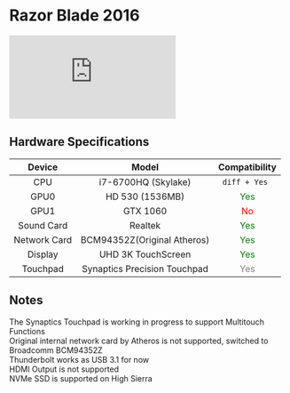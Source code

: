 # Razor Blade 2016
![TonyMacX86](https://www.tonymacx86.com/proxy.php?image=https%3A%2F%2Fassets.razerzone.com%2Feeimages%2Fproducts%2F26727%2Frzrblade14-15.png&hash=2cf9cd7c4515a195a517cd0a31cc3f8e)
## Hardware Specifications
| Device | Model | Compatibility |
| :-: | :-: | :-: |
| CPU | i7-6700HQ (Skylake) | ```diff + Yes ``` |
| GPU0 | HD 530 (1536MB) | <font color=green>Yes</font> |
| GPU1 | GTX 1060 | <font color=red>No</font> |
| Sound Card | Realtek | <font color=green>Yes</font> |
| Network Card | BCM94352Z(Original Atheros) | <font color=green>Yes</font> |
| Display | UHD 3K TouchScreen | <font color=green>Yes</font> |
| Touchpad | Synaptics Precision Touchpad | <font color=gray>Yes</font> |

## Notes
The Synaptics Touchpad is working in progress to support Multitouch Functions  
Original internal network card by Atheros is not supported, switched to Broadcomm BCM94352Z  
Thunderbolt works as USB 3.1 for now  
HDMI Output is not supported  
NVMe SSD is supported on High Sierra
